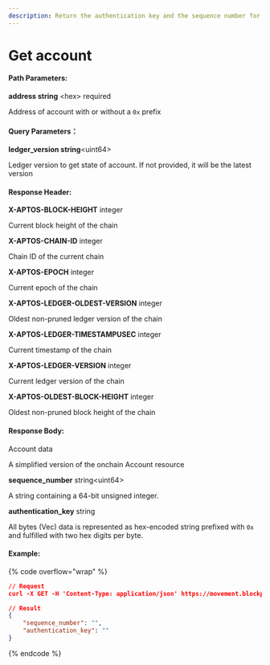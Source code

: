 ```yaml
---
description: Return the authentication key and the sequence number for an account address.
---
```


# Get account

#### **Path Parameters:**

**address  string** \<hex> required

Address of account with or without a `0x` prefix

#### Query Parameters：

**ledger\_version string**\<uint64>

Ledger version to get state of account. If not provided, it will be the latest version

#### **Response Header:**

**X-APTOS-BLOCK-HEIGHT** integer&#x20;

Current block height of the chain

**X-APTOS-CHAIN-ID** integer&#x20;

Chain ID of the current chain

**X-APTOS-EPOCH** integer&#x20;

Current epoch of the chain

**X-APTOS-LEDGER-OLDEST-VERSION** integer&#x20;

Oldest non-pruned ledger version of the chain

**X-APTOS-LEDGER-TIMESTAMPUSEC** integer&#x20;

Current timestamp of the chain

**X-APTOS-LEDGER-VERSION** integer&#x20;

Current ledger version of the chain

**X-APTOS-OLDEST-BLOCK-HEIGHT** integer&#x20;

Oldest non-pruned block height of the chain

#### **Response Body:**

Account data

A simplified version of the onchain Account resource

**sequence\_number** string\<uint64>

A string containing a 64-bit unsigned integer.

**authentication\_key** string

All bytes (Vec) data is represented as hex-encoded string prefixed with `0x` and fulfilled with two hex digits per byte.

#### Example:

{% code overflow="wrap" %}
```json
// Request
curl -X GET -H 'Content-Type: application/json' https://movement.blockpi.network/rpc/v1/your_api_key/v1/accounts/0xdb42353b3f77383dce21d9c55a9f6a51149b2a45d1f376def4d2ea43d1b7e399

// Result
{
    "sequence_number": "",
    "authentication_key": ""
}
```
{% endcode %}
